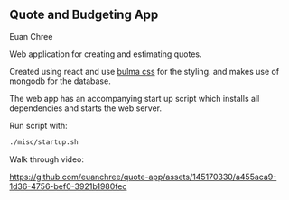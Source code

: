 ## Quote and Budgeting App
Euan Chree

Web application for creating and estimating quotes.

Created using react and use [bulma css](https://bulma.io/) for the styling. and makes use of mongodb for the database.

The web app has an accompanying start up script which installs all dependencies and starts the web server.

Run script with:
```sh
./misc/startup.sh
```

Walk through video:

https://github.com/euanchree/quote-app/assets/145170330/a455aca9-1d36-4756-bef0-3921b1980fec
